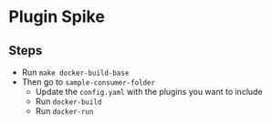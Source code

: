 # Plugin Spike

## Steps

- Run `make docker-build-base`
- Then go to `sample-consumer-folder`
    - Update the `config.yaml` with the plugins you want to include
    - Run `docker-build`
    - Run `docker-run`